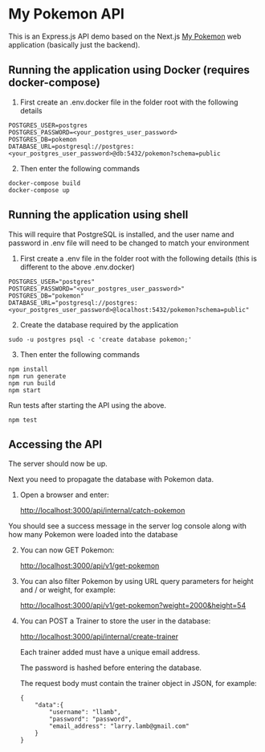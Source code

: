 # My Pokemon API
This is an Express.js API demo based on the Next.js [My Pokemon](https://github.com/eodeluga/my-pokemon) web application (basically just the backend).

## Running the application using Docker (requires docker-compose)

1. First create an .env.docker file in the folder root with the following details

````
POSTGRES_USER=postgres
POSTGRES_PASSWORD=<your_postgres_user_password>
POSTGRES_DB=pokemon
DATABASE_URL=postgresql://postgres:<your_postgres_user_password>@db:5432/pokemon?schema=public
````

2. Then enter the following commands
````
docker-compose build
docker-compose up
````

## Running the application using shell
This will require that PostgreSQL is installed, and the user name and password in .env file will need to be changed to match your environment

1. First create a .env file in the folder root with the following details (this is different to the above .env.docker)

````
POSTGRES_USER="postgres"
POSTGRES_PASSWORD="<your_postgres_user_password>"
POSTGRES_DB="pokemon"
DATABASE_URL="postgresql://postgres:<your_postgres_user_password>@localhost:5432/pokemon?schema=public"
````

2. Create the database required by the application
````
sudo -u postgres psql -c 'create database pokemon;'
````

3. Then enter the following commands
````
npm install
npm run generate
npm run build
npm start
````
Run tests after starting the API using the above.
````
npm test
````

## Accessing the API

The server should now be up.
  
Next you need to propagate the database with Pokemon data.

1. Open a browser and enter:

    [http://localhost:3000/api/internal/catch-pokemon](http://localhost:3000/api/internal/catch-pokemon)

You should see a success message in the server log console along with how many Pokemon were loaded into the database

2. You can now GET Pokemon:

    [http://localhost:3000/api/v1/get-pokemon](http://localhost:3000/api/v1/get-pokemon)


3. You can also filter Pokemon by using URL query parameters for height and / or weight, for example:

    [http://localhost:3000/api/v1/get-pokemon?weight=2000&height=54](http://localhost:3000/api/v1/get-pokemon?weight=2000&height=54)

4. You can POST a Trainer to store the user in the database: 

    [http://localhost:3000/api/internal/create-trainer](http://localhost:3000/api/internal/create-trainer)
    
    Each trainer added must have a unique email address.
    
    The password is hashed before entering the database.
    
    The request body must contain the trainer object in JSON, for example:
    
    ````
    {
        "data":{
            "username": "llamb",
            "password": "password",
            "email_address": "larry.lamb@gmail.com"
        }
    }
    ````